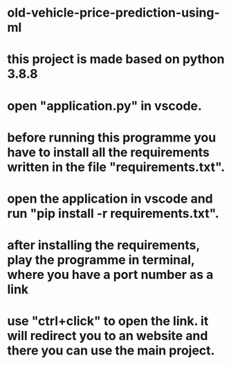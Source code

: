 # old-vehicle-price-prediction-using-ml
# this project is made based on python 3.8.8
# open "application.py" in vscode.
# before running this programme you have to install all the requirements written in the file "requirements.txt".
# open the application in vscode and run "pip install -r requirements.txt".
# after installing the requirements, play the programme in terminal, where you have a port number as a link 
# use "ctrl+click" to open the link. it will redirect you to an website and there you can use the main project.
